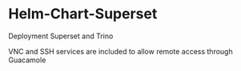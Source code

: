 # Helm-Chart-Superset

Deployment Superset and Trino

VNC and SSH services are included to allow remote access through Guacamole

